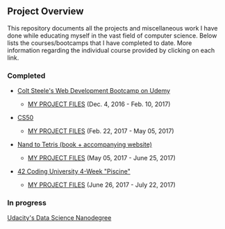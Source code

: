 ## Project Overview

This repository documents all the projects and miscellaneous work I have done while
educating myself in the vast field of computer science.  Below lists the courses/bootcamps that I have completed to date.  More information regarding the individual course provided by clicking on each link.

### Completed

* [Colt Steele's Web Development Bootcamp on Udemy](https://www.udemy.com/the-web-developer-bootcamp/learn/v4/overview)
  * [MY PROJECT FILES](https://github.com/zachgoll/finance_to_code/tree/master/web_dev_bootcamp_udemy) (Dec. 4, 2016 - Feb. 10, 2017)

* [CS50](https://www.edx.org/course/introduction-computer-science-harvardx-cs50x) 
  * [MY PROJECT FILES](https://github.com/zachgoll/finance_to_code/tree/master/cs50) (Feb. 22, 2017 - May 05, 2017)

* [Nand to Tetris (book + accompanying website)](http://www.nand2tetris.org)
  * [MY PROJECT FILES](https://github.com/zachgoll/finance_to_code/tree/master/cs50/virtual_computer_final_project) (May 05, 2017 - June 25, 2017)

* [42 Coding University 4-Week "Piscine"](https://www.42.us.org/) 
  * [MY PROJECT FILES](https://github.com/zachgoll/finance_to_code/tree/master/42_piscine) (June 26, 2017 - July 22, 2017)

### In progress

[Udacity's Data Science Nanodegree](https://www.udacity.com/course/data-analyst-nanodegree--nd002)
